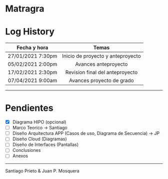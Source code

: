 # Matragra



# Log History

Fecha y hora | Temas
:-------------:|:--------------:
27/01/2021 7:30pm | Inicio de proyecto y anteproyecto
05/02/2021 2:00pm | Avances anteproyecto
17/02/2021 2:30pm | Revision final del anteproyecto
07/04/2021 9:00am | Avances proyecto de grado

---
# Pendientes

- [x] Diagrama HIPO (opcional)
- [ ] Marco Teorico -> Santiago
- [ ] Diseño Arquitectura APP (Casos de uso, Diagrama de Secuencia) -> JP
- [ ] Diseño Cloud (Diagramas)
- [ ] Diseño de Interfaces (Pantallas)
- [ ] Conclusiones
- [ ] Anexos

---
Santiago Prieto & Juan P. Mosquera
